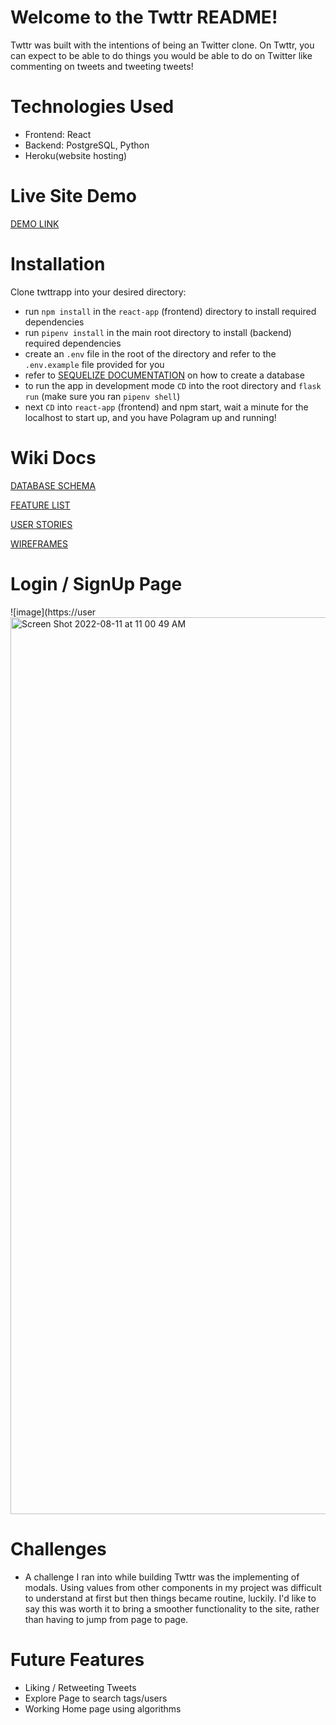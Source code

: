 # Welcome to the Twttr README!
Twttr was built with the intentions of being an Twitter clone. On Twttr, you can expect to be able to do things you would be able to do on Twitter like commenting on tweets and tweeting tweets!

# Technologies Used
* Frontend: React
* Backend: PostgreSQL, Python
* Heroku(website hosting)

# Live Site Demo
[DEMO LINK](https://twttrapp.herokuapp.com/)

# Installation
Clone twttrapp into your desired directory:
* run `npm install` in the `react-app` (frontend) directory to install required dependencies
* run `pipenv install` in the main root directory to install (backend) required dependencies
* create an `.env` file in the root of the directory and refer to the `.env.example` file provided for you
* refer to [SEQUELIZE DOCUMENTATION](https://sequelize.org/docs/v6/other-topics/migrations/) on how to create a database
* to run the app in development mode `CD` into the root directory and `flask run` (make sure you ran `pipenv shell`)
* next `CD` into `react-app` (frontend) and npm start, wait a minute for the localhost to start up, and you have Polagram up and running!

# Wiki Docs
[DATABASE SCHEMA](https://github.com/jackmtran/twttrapp/wiki/DATABASE-SCHEMA)

[FEATURE LIST](https://github.com/jackmtran/twttrapp/wiki/FEATURE-LIST)

[USER STORIES](https://github.com/jackmtran/twttrapp/wiki/USER-STORIES)

[WIREFRAMES](https://github.com/jackmtran/twttrapp/wiki/WIREFRAMES)

# Login / SignUp Page
![image](https://user<img width="1435" alt="Screen Shot 2022-08-11 at 11 00 49 AM" src="https://user-images.githubusercontent.com/99513086/184207641-5bd86034-f5d2-4285-bf8e-9bc60172a8ac.png">


# Challenges
* A challenge I ran into while building Twttr was the implementing of modals. Using values from other components in my project was difficult to understand at first but then things became routine, luckily. I'd like to say this was worth it to bring a smoother functionality to the site, rather than having to jump from page to page.

# Future Features
* Liking / Retweeting Tweets
* Explore Page to search tags/users
* Working Home page using algorithms
